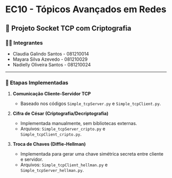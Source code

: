 # EC10 - Tópicos Avançados em Redes

## 🔐 Projeto Socket TCP com Criptografia

### 👩‍💻 Integrantes
- Claudia Galindo Santos - 081210014 
- Mayara Silva Azevedo - 081210029
- Nadielly Oliveira Santos - 081210024

---

### 📌 Etapas Implementadas
1. **Comunicação Cliente-Servidor TCP**  
   - Baseado nos códigos `Simple_tcpServer.py` e `Simple_tcpClient.py`.

2. **Cifra de César (Criptografia/Decriptografia)**  
   - Implementada manualmente, sem bibliotecas externas.  
   - Arquivos: `Simple_tcpServer_cripto.py` e `Simple_tcpClient_cripto.py`.

3. **Troca de Chaves (Diffie-Hellman)**  
   - Implementada para gerar uma chave simétrica secreta entre cliente e servidor.  
   - Arquivos: `Simple_tcpClient_hellman.py` e `Simple_tcpServer_hellman.py`.


